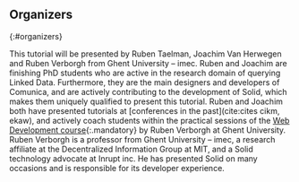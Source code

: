 ## Organizers
{:#organizers}

This tutorial will be presented by Ruben Taelman, Joachim Van Herwegen and Ruben Verborgh from Ghent University – imec.
Ruben and Joachim are finishing PhD students who are active in the research domain of querying Linked Data.
Furthermore, they are the main designers and developers of Comunica,
and are actively contributing to the development of Solid,
which makes them uniquely qualified to present this tutorial.
Ruben and Joachim both have presented tutorials at [conferences in the past](cite:cites cikm, ekaw),
and actively coach students within the practical sessions of the
[Web Development course](http://rubenverborgh.github.io/WebFundamentals/){:.mandatory} by Ruben Verborgh at Ghent University.
Ruben Verborgh is a professor from Ghent University – imec,
a research affiliate at the Decentralized Information Group at MIT,
and a Solid technology advocate at Inrupt inc.
He has presented Solid on many occasions
and is responsible for its developer experience.
